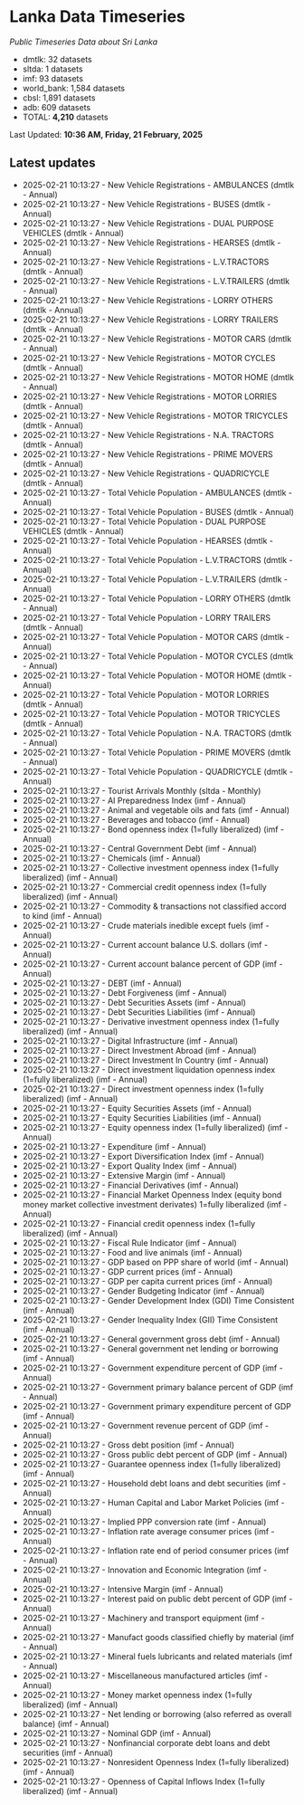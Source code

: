 # Lanka Data Timeseries
*Public Timeseries Data about Sri Lanka*

* dmtlk: 32 datasets
* sltda: 1 datasets
* imf: 93 datasets
* world_bank: 1,584 datasets
* cbsl: 1,891 datasets
* adb: 609 datasets
* TOTAL: **4,210** datasets

Last Updated: **10:36 AM, Friday, 21 February, 2025**

## Latest updates

* 2025-02-21 10:13:27 - New Vehicle Registrations - AMBULANCES (dmtlk - Annual)
* 2025-02-21 10:13:27 - New Vehicle Registrations - BUSES (dmtlk - Annual)
* 2025-02-21 10:13:27 - New Vehicle Registrations - DUAL PURPOSE VEHICLES (dmtlk - Annual)
* 2025-02-21 10:13:27 - New Vehicle Registrations - HEARSES (dmtlk - Annual)
* 2025-02-21 10:13:27 - New Vehicle Registrations - L.V.TRACTORS (dmtlk - Annual)
* 2025-02-21 10:13:27 - New Vehicle Registrations - L.V.TRAILERS (dmtlk - Annual)
* 2025-02-21 10:13:27 - New Vehicle Registrations - LORRY OTHERS (dmtlk - Annual)
* 2025-02-21 10:13:27 - New Vehicle Registrations - LORRY TRAILERS (dmtlk - Annual)
* 2025-02-21 10:13:27 - New Vehicle Registrations - MOTOR CARS (dmtlk - Annual)
* 2025-02-21 10:13:27 - New Vehicle Registrations - MOTOR CYCLES (dmtlk - Annual)
* 2025-02-21 10:13:27 - New Vehicle Registrations - MOTOR HOME (dmtlk - Annual)
* 2025-02-21 10:13:27 - New Vehicle Registrations - MOTOR LORRIES (dmtlk - Annual)
* 2025-02-21 10:13:27 - New Vehicle Registrations - MOTOR TRICYCLES (dmtlk - Annual)
* 2025-02-21 10:13:27 - New Vehicle Registrations - N.A. TRACTORS (dmtlk - Annual)
* 2025-02-21 10:13:27 - New Vehicle Registrations - PRIME MOVERS (dmtlk - Annual)
* 2025-02-21 10:13:27 - New Vehicle Registrations - QUADRICYCLE (dmtlk - Annual)
* 2025-02-21 10:13:27 - Total Vehicle Population - AMBULANCES (dmtlk - Annual)
* 2025-02-21 10:13:27 - Total Vehicle Population - BUSES (dmtlk - Annual)
* 2025-02-21 10:13:27 - Total Vehicle Population - DUAL PURPOSE VEHICLES (dmtlk - Annual)
* 2025-02-21 10:13:27 - Total Vehicle Population - HEARSES (dmtlk - Annual)
* 2025-02-21 10:13:27 - Total Vehicle Population - L.V.TRACTORS (dmtlk - Annual)
* 2025-02-21 10:13:27 - Total Vehicle Population - L.V.TRAILERS (dmtlk - Annual)
* 2025-02-21 10:13:27 - Total Vehicle Population - LORRY OTHERS (dmtlk - Annual)
* 2025-02-21 10:13:27 - Total Vehicle Population - LORRY TRAILERS (dmtlk - Annual)
* 2025-02-21 10:13:27 - Total Vehicle Population - MOTOR CARS (dmtlk - Annual)
* 2025-02-21 10:13:27 - Total Vehicle Population - MOTOR CYCLES (dmtlk - Annual)
* 2025-02-21 10:13:27 - Total Vehicle Population - MOTOR HOME (dmtlk - Annual)
* 2025-02-21 10:13:27 - Total Vehicle Population - MOTOR LORRIES (dmtlk - Annual)
* 2025-02-21 10:13:27 - Total Vehicle Population - MOTOR TRICYCLES (dmtlk - Annual)
* 2025-02-21 10:13:27 - Total Vehicle Population - N.A. TRACTORS (dmtlk - Annual)
* 2025-02-21 10:13:27 - Total Vehicle Population - PRIME MOVERS (dmtlk - Annual)
* 2025-02-21 10:13:27 - Total Vehicle Population - QUADRICYCLE (dmtlk - Annual)
* 2025-02-21 10:13:27 - Tourist Arrivals Monthly (sltda - Monthly)
* 2025-02-21 10:13:27 - AI Preparedness Index (imf - Annual)
* 2025-02-21 10:13:27 - Animal and vegetable oils and fats (imf - Annual)
* 2025-02-21 10:13:27 - Beverages and tobacco (imf - Annual)
* 2025-02-21 10:13:27 - Bond openness index (1=fully liberalized) (imf - Annual)
* 2025-02-21 10:13:27 - Central Government Debt (imf - Annual)
* 2025-02-21 10:13:27 - Chemicals (imf - Annual)
* 2025-02-21 10:13:27 - Collective investment openness index (1=fully liberalized) (imf - Annual)
* 2025-02-21 10:13:27 - Commercial credit openness index (1=fully liberalized) (imf - Annual)
* 2025-02-21 10:13:27 - Commodity & transactions not classified accord to kind (imf - Annual)
* 2025-02-21 10:13:27 - Crude materials inedible except fuels (imf - Annual)
* 2025-02-21 10:13:27 - Current account balance U.S. dollars (imf - Annual)
* 2025-02-21 10:13:27 - Current account balance percent of GDP (imf - Annual)
* 2025-02-21 10:13:27 - DEBT (imf - Annual)
* 2025-02-21 10:13:27 - Debt Forgiveness (imf - Annual)
* 2025-02-21 10:13:27 - Debt Securities Assets (imf - Annual)
* 2025-02-21 10:13:27 - Debt Securities Liabilities (imf - Annual)
* 2025-02-21 10:13:27 - Derivative investment openness index (1=fully liberalized) (imf - Annual)
* 2025-02-21 10:13:27 - Digital Infrastructure (imf - Annual)
* 2025-02-21 10:13:27 - Direct Investment Abroad (imf - Annual)
* 2025-02-21 10:13:27 - Direct Investment In Country (imf - Annual)
* 2025-02-21 10:13:27 - Direct investment liquidation openness index (1=fully liberalized) (imf - Annual)
* 2025-02-21 10:13:27 - Direct investment openness index (1=fully liberalized) (imf - Annual)
* 2025-02-21 10:13:27 - Equity Securities Assets (imf - Annual)
* 2025-02-21 10:13:27 - Equity Securities Liabilities (imf - Annual)
* 2025-02-21 10:13:27 - Equity openness index (1=fully liberalized) (imf - Annual)
* 2025-02-21 10:13:27 - Expenditure (imf - Annual)
* 2025-02-21 10:13:27 - Export Diversification Index (imf - Annual)
* 2025-02-21 10:13:27 - Export Quality Index (imf - Annual)
* 2025-02-21 10:13:27 - Extensive Margin (imf - Annual)
* 2025-02-21 10:13:27 - Financial Derivatives (imf - Annual)
* 2025-02-21 10:13:27 - Financial Market Openness Index (equity bond money market collective investment derivates) 1=fully liberalized (imf - Annual)
* 2025-02-21 10:13:27 - Financial credit openness index (1=fully liberalized) (imf - Annual)
* 2025-02-21 10:13:27 - Fiscal Rule Indicator (imf - Annual)
* 2025-02-21 10:13:27 - Food and live animals (imf - Annual)
* 2025-02-21 10:13:27 - GDP based on PPP share of world (imf - Annual)
* 2025-02-21 10:13:27 - GDP current prices (imf - Annual)
* 2025-02-21 10:13:27 - GDP per capita current prices (imf - Annual)
* 2025-02-21 10:13:27 - Gender Budgeting Indicator (imf - Annual)
* 2025-02-21 10:13:27 - Gender Development Index (GDI) Time Consistent (imf - Annual)
* 2025-02-21 10:13:27 - Gender Inequality Index (GII) Time Consistent (imf - Annual)
* 2025-02-21 10:13:27 - General government gross debt (imf - Annual)
* 2025-02-21 10:13:27 - General government net lending or borrowing (imf - Annual)
* 2025-02-21 10:13:27 - Government expenditure percent of GDP (imf - Annual)
* 2025-02-21 10:13:27 - Government primary balance percent of GDP (imf - Annual)
* 2025-02-21 10:13:27 - Government primary expenditure percent of GDP (imf - Annual)
* 2025-02-21 10:13:27 - Government revenue percent of GDP (imf - Annual)
* 2025-02-21 10:13:27 - Gross debt position (imf - Annual)
* 2025-02-21 10:13:27 - Gross public debt percent of GDP (imf - Annual)
* 2025-02-21 10:13:27 - Guarantee openness index (1=fully liberalized) (imf - Annual)
* 2025-02-21 10:13:27 - Household debt loans and debt securities (imf - Annual)
* 2025-02-21 10:13:27 - Human Capital and Labor Market Policies (imf - Annual)
* 2025-02-21 10:13:27 - Implied PPP conversion rate (imf - Annual)
* 2025-02-21 10:13:27 - Inflation rate average consumer prices (imf - Annual)
* 2025-02-21 10:13:27 - Inflation rate end of period consumer prices (imf - Annual)
* 2025-02-21 10:13:27 - Innovation and Economic Integration (imf - Annual)
* 2025-02-21 10:13:27 - Intensive Margin (imf - Annual)
* 2025-02-21 10:13:27 - Interest paid on public debt percent of GDP (imf - Annual)
* 2025-02-21 10:13:27 - Machinery and transport equipment (imf - Annual)
* 2025-02-21 10:13:27 - Manufact goods classified chiefly by material (imf - Annual)
* 2025-02-21 10:13:27 - Mineral fuels lubricants and related materials (imf - Annual)
* 2025-02-21 10:13:27 - Miscellaneous manufactured articles (imf - Annual)
* 2025-02-21 10:13:27 - Money market openness index (1=fully liberalized) (imf - Annual)
* 2025-02-21 10:13:27 - Net lending or borrowing (also referred as overall balance) (imf - Annual)
* 2025-02-21 10:13:27 - Nominal GDP (imf - Annual)
* 2025-02-21 10:13:27 - Nonfinancial corporate debt loans and debt securities (imf - Annual)
* 2025-02-21 10:13:27 - Nonresident Openness Index (1=fully liberalized) (imf - Annual)
* 2025-02-21 10:13:27 - Openness of Capital Inflows Index (1=fully liberalized) (imf - Annual)